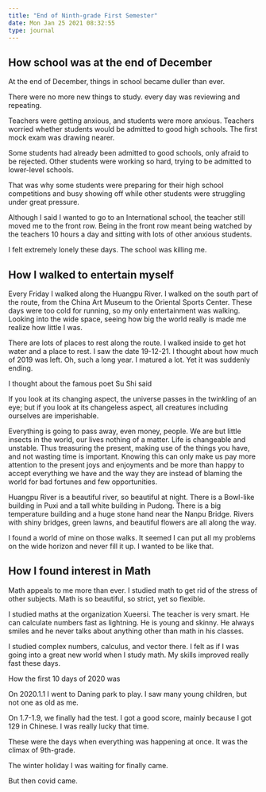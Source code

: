 ```yaml
---
title: "End of Ninth-grade First Semester"
date: Mon Jan 25 2021 08:32:55
type: journal
---
```

## How school was at the end of December

At the end of December, things in school became duller than ever.

There were no more new things to study. every day was reviewing and
repeating.

Teachers were getting anxious, and students were more anxious. Teachers
worried whether students would be admitted to good high schools. The
first mock exam was drawing nearer.

Some students had already been admitted to good schools, only afraid to
be rejected. Other students were working so hard, trying to be admitted
to lower-level schools.

That was why some students were preparing for their high school
competitions and busy showing off while other students were struggling
under great pressure.

Although I said I wanted to go to an International school, the teacher
still moved me to the front row. Being in the front row meant being
watched by the teachers 10 hours a day and sitting with lots of other
anxious students.

I felt extremely lonely these days. The school was killing me.

## How I walked to entertain myself

Every Friday I walked along the Huangpu River. I walked on the south
part of the route, from the China Art Museum to the Oriental Sports
Center. These days were too cold for running, so my only entertainment
was walking. Looking into the wide space, seeing how big the world
really is made me realize how little I was.

There are lots of places to rest along the route. I walked inside to get
hot water and a place to rest. I saw the date 19-12-21. I thought about
how much of 2019 was left. Oh, such a long year. I matured a lot. Yet it
was suddenly ending.

I thought about the famous poet Su Shi said

If you look at its changing aspect, the universe passes in the twinkling
of an eye; but if you look at its changeless aspect, all creatures
including ourselves are imperishable.

Everything is going to pass away, even money, people. We are but little
insects in the world, our lives nothing of a matter. Life is changeable
and unstable. Thus treasuring the present, making use of the things you
have, and not wasting time is important. Knowing this can only make us
pay more attention to the present joys and enjoyments and be more than
happy to accept everything we have and the way they are instead of
blaming the world for bad fortunes and few opportunities.

Huangpu River is a beautiful river, so beautiful at night. There is a
Bowl-like building in Puxi and a tall white building in Pudong. There is
a big temperature building and a huge stone hand near the Nanpu Bridge.
Rivers with shiny bridges, green lawns, and beautiful flowers are all
along the way.

I found a world of mine on those walks. It seemed I can put all my
problems on the wide horizon and never fill it up. I wanted to be like
that.

## How I found interest in Math

Math appeals to me more than ever. I studied math to get rid of the
stress of other subjects. Math is so beautiful, so strict, yet so
flexible.

I studied maths at the organization Xueersi. The teacher is very smart.
He can calculate numbers fast as lightning. He is young and skinny. He
always smiles and he never talks about anything other than math in his
classes.

I studied complex numbers, calculus, and vector there. I felt as if I
was going into a great new world when I study math. My skills improved
really fast these days.

How the first 10 days of 2020 was

On 2020.1.1 I went to Daning park to play. I saw many young children,
but not one as old as me.

On 1.7-1.9, we finally had the test. I got a good score, mainly because
I got 129 in Chinese. I was really lucky that time.

These were the days when everything was happening at once. It was the
climax of 9th-grade.

The winter holiday I was waiting for finally came.

But then covid came.
